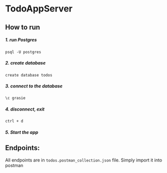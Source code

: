 # TodoAppServer

## How to run
 
##### 1. run Postgres
`psql -U postgres`

##### 2. create database
`create database todos`

##### 3. connect to the database
`\c grasie`

##### 4. disconnect, exit
`ctrl + d`

##### 5. Start the app

## Endpoints:
 All endpoints are in `todos.postman_collection.json` file. Simply import it into postman